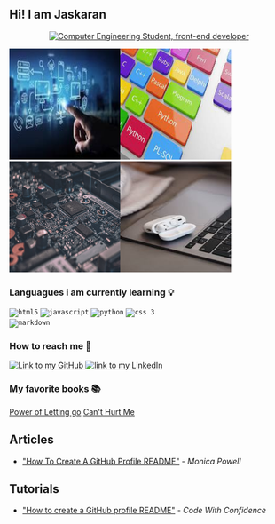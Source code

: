 ## Hi! I am Jaskaran 

<div align="center">
    <a href="https://git.io/typing-svg"><img src="https://readme-typing-svg.demolab.com?font=Roboto+Slab&color=%237E3ACE&size=30&center=true&vCenter=true&width=450&lines=I'm+Jaskaran;Web Development+Student;Frontend+Dev;Studying+at+Humber+College" alt="Computer Engineering Student,  front-end developer"></a>
</div>


<img src="tech1.jpg" width="200px" height="200px"><img src="tech2.jpg" width="200px" height="200px"><img src="tech3.jpg" width="200px" height="200px"><img src="tech5.jpg" width="200px" height="200px">

### Languagues i am currently learning 💡
<code><img title="HTML 5" alt="html5" width="30px" src="https://cdn.jsdelivr.net/gh/devicons/devicon/icons/html5/html5-original.svg" /></code>
<code><img title="JavaScript" alt="javascript" width="30px" src="https://cdn.jsdelivr.net/gh/devicons/devicon/icons/javascript/javascript-original.svg" /></code>
<code><img title="Python" alt="python" width="35px" src="https://cdn.jsdelivr.net/gh/devicons/devicon/icons/python/python-original.svg" /></code>
<code><img title="CSS 3" alt="css 3" width="30px" src="https://cdn.jsdelivr.net/gh/devicons/devicon/icons/css3/css3-original.svg" /></code>
<code> <img title="Markdown" alt="markdown" width="30px" src="https://cdn.jsdelivr.net/gh/devicons/devicon/icons/markdown/markdown-original.svg" /></code>

### How to reach me 👥
<a href="https://github.com/Jaskaran009">
<img alt="Link to my GitHub" src="https://img.shields.io/github/followers/Jaskaran009?style=for-the-badge&color=181717&logo=github&logoColor=181717&label=@Jaskaran009" height="22px">
</a>
<a href="https://www.linkedin.com/in/jaskaran-kaur-67b271196/">
    <img alt="link to my LinkedIn" src="https://img.shields.io/static/v1?label&message=/in/Jaskaran-kaur&color=0A66C2&style=for-the-badge&logo=linkedin" height="22px" />
</a>

### My favorite books 📚
<a href="https://www.amazon.ca/Power-Letting-Go-John-Purkiss/dp/1783253630">Power of Letting go</a>
<a href="https://www.amazon.ca/Cant-Hurt-Me-Master-Your/dp/1544512287">Can't Hurt Me</a>
## Articles
- ["How To Create A GitHub Profile README"](https://www.aboutmonica.com/blog/how-to-create-a-github-profile-readme) - *Monica Powell*

## Tutorials 
- ["How to create a GitHub profile README"](https://www.youtube.com/watch?v=vND_UY7xk24) - *Code With Confidence*

